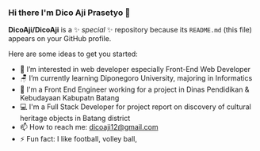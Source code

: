 ### Hi there I'm Dico Aji Prasetyo 👋


**DicoAji/DicoAji** is a ✨ _special_ ✨ repository because its `README.md` (this file) appears on your GitHub profile.

Here are some ideas to get you started:

- 👀 I’m interested in web developer especially Front-End Web Developer
- 🪑 I’m currently learning Diponegoro University, majoring in Informatics
- 🏢 I'm a Front End Engineer working for a project in Dinas Pendidikan & Kebudayaan Kabupatn Batang
- 💻 I'm a Full Stack Developer for project report on discovery of cultural heritage objects in Batang district
- 📫 How to reach me: dicoaji12@gmail.com
- ⚡ Fun fact: I like football, volley ball,
